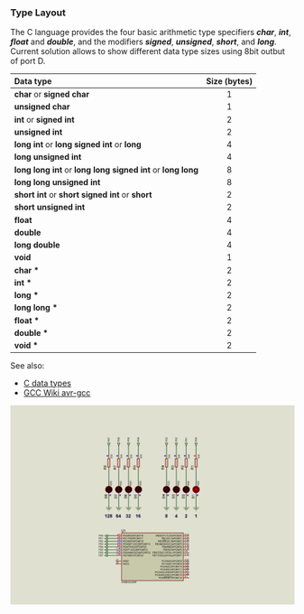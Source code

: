 ### Type Layout

The C language provides the four basic arithmetic type specifiers ***char***, ***int***, ***float*** and ***double***, and the modifiers ***signed***, ***unsigned***, ***short***, and ***long***.  Current solution allows to show different data type sizes using 8bit outbut of port D.  

|**Data type**                                                      |**Size (bytes)**|
|:------------------------------------------------------------------|:--------------:|
|**char** or **signed char**                                        |1|
|**unsigned char**                                                  |1|
|**int** or **signed int**                                          |2|
|**unsigned int**                                                   |2|
|**long int** or **long signed int** or **long**                    |4|
|**long unsigned int**                                              |4|
|**long long int** or **long long signed int** or **long long**     |8|
|**long long unsigned int**                                         |8|
|**short int** or **short signed int** or **short**                 |2|
|**short unsigned int**                                             |2|
|**float**                                                          |4|
|**double**                                                         |4|
|**long double**                                                    |4|
|**void**                                                           |1|
|**char \***                                                        |2|
|**int \***                                                         |2|
|**long \***                                                        |2|
|**long long \***                                                   |2|
|**float \***                                                       |2|
|**double \***                                                      |2|
|**void \***                                                        |2|

See also:  
- [C data types](https://en.wikipedia.org/wiki/C_data_types "C data types")  
- [GCC Wiki avr-gcc](https://gcc.gnu.org/wiki/avr-gcc#Type_Layout "Type Layout")

<img src="Proteus/scheme.jpg">
